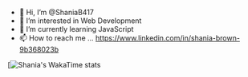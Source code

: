 - 👋 Hi, I’m @ShaniaB417
- 👀 I’m interested in Web Development
- 🌱 I’m currently learning JavaScript 
- 📫 How to reach me ...
https://www.linkedin.com/in/shania-brown-9b368023b




[![Shania's WakaTime stats](https://github-readme-stats.vercel.app/api/wakatime?username=ShaniaB417https://github.com/anuraghazra/github-readme-stats)
<!---
ShaniaB417/ShaniaB417 is a ✨ special ✨ repository because its `README.md` (this file) appears on your GitHub profile.
You can click the Preview link to take a look at your changes.
--->
